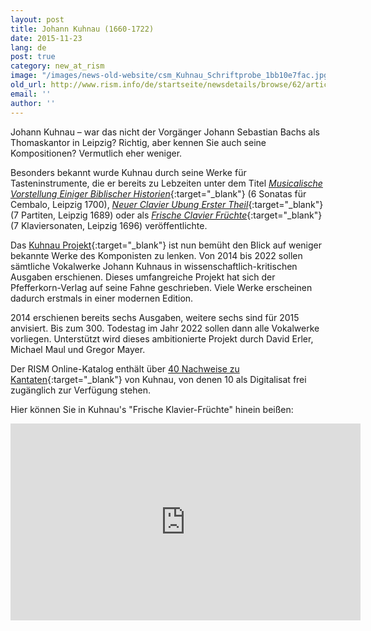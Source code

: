 ```yaml
---
layout: post
title: Johann Kuhnau (1660-1722)
date: 2015-11-23
lang: de
post: true
category: new_at_rism
image: "/images/news-old-website/csm_Kuhnau_Schriftprobe_1bb10e7fac.jpg"
old_url: http://www.rism.info/de/startseite/newsdetails/browse/62/article/64/johann-kuhnau-1660-1722.html
email: ''
author: ''
---
```


Johann Kuhnau – war das nicht der Vorgänger Johann Sebastian Bachs als Thomaskantor in Leipzig? Richtig, aber kennen Sie auch seine Kompositionen? Vermutlich eher weniger.


Besonders bekannt wurde Kuhnau durch seine Werke für Tasteninstrumente, die er bereits zu Lebzeiten unter dem Titel [_Musicalische Vorstellung Einiger Biblischer Historien_](https://opac.rism.info/search?id=00000990035758){:target="_blank"} (6 Sonatas für Cembalo, Leipzig 1700), [_Neuer Clavier Ubung Erster Theil_](https://opac.rism.info/search?id=00000990035743){:target="_blank"} (7 Partiten, Leipzig 1689) oder als [_Frische Clavier Früchte_](https://opac.rism.info/search?View=rism&documentid=00000990035752){:target="_blank"} (7 Klaviersonaten, Leipzig 1696) veröffentlichte.

Das [Kuhnau Projekt](http://www.pfefferkorn-verlag.com/de/das-kuhnau-projekt/){:target="_blank"} ist nun bemüht den Blick auf weniger bekannte Werke des Komponisten zu lenken. Von 2014 bis 2022 sollen sämtliche Vokalwerke Johann Kuhnaus in wissenschaftlich-kritischen Ausgaben erschienen. Dieses umfangreiche Projekt hat sich der Pfefferkorn-Verlag auf seine Fahne geschrieben. Viele Werke erscheinen dadurch erstmals in einer modernen Edition.


2014 erschienen bereits sechs Ausgaben, weitere sechs sind für 2015 anvisiert. Bis zum 300. Todestag im Jahr 2022 sollen dann alle Vokalwerke vorliegen. Unterstützt wird dieses ambitionierte Projekt durch David Erler, Michael Maul und Gregor Mayer.


Der RISM Online-Katalog enthält über [40 Nachweise zu Kantaten](https://opac.rism.info/search?View=rism&author=johann+kuhnau&subject=cantatas){:target="_blank"} von Kuhnau, von denen 10 als Digitalisat frei zugänglich zur Verfügung stehen.

Hier können Sie in Kuhnau's "Frische Klavier-Früchte" hinein beißen:
<iframe width="560" height="315" src="https://www.youtube.com/embed/seTVELK-vX0" frameborder="0" allowfullscreen></iframe>


